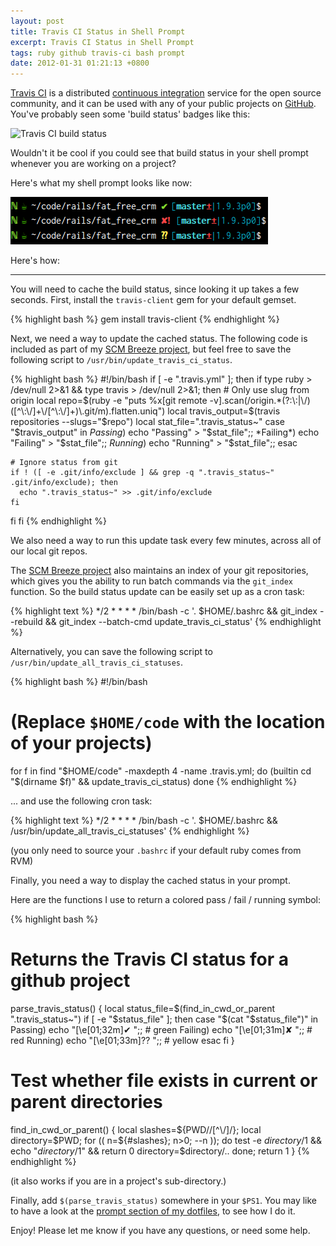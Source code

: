 ```yaml
---
layout: post
title: Travis CI Status in Shell Prompt
excerpt: Travis CI Status in Shell Prompt
tags: ruby github travis-ci bash prompt
date: 2012-01-31 01:21:13 +0800
---
```



[Travis CI](http://travis-ci.org/) is a distributed [continuous integration](http://en.wikipedia.org/wiki/Continuous_integration) service for the open source community, and it can be used with any of your public projects on [GitHub](https://github.com/). You've probably seen some 'build status' badges like this:

<img src="https://secure.travis-ci.org/travis-ci/travis-ci.png" alt="Travis CI build status">

Wouldn't it be cool if you could see that build status in your shell prompt whenever you are working on a project?

Here's what my shell prompt looks like now:

<img src="/images/posts/2012/01/travis_ci_prompt.png" alt="Travis CI status in prompt" />

Here's how:

----------------

You will need to cache the build status, since looking it up takes a few seconds. First, install the `travis-client` gem for your default gemset.

{% highlight bash %}
gem install travis-client
{% endhighlight %}


Next, we need a way to update the cached status.
The following code is included as part of my [SCM Breeze project](http://madebynathan.com/2011/10/18/git-shortcuts-like-youve-never-seen-before/), but feel free to save the following script to `/usr/bin/update_travis_ci_status`.

{% highlight bash %}
#!/bin/bash
if [ -e ".travis.yml" ]; then
  if type ruby > /dev/null 2>&1 && type travis > /dev/null 2>&1; then
    # Only use slug from origin
    local repo=$(ruby -e "puts %x[git remote -v].scan(/origin.*(?:\:|\/)([^\:\/]+\/[^\:\/]+)\.git/m).flatten.uniq")
    local travis_output=$(travis repositories --slugs="$repo")
    local stat_file=".travis_status~"
    case "$travis_output" in
    *Passing*) echo "Passing" > "$stat_file";;
    *Failing*) echo "Failing" > "$stat_file";;
    *Running*) echo "Running" > "$stat_file";;
    esac
    
    # Ignore status from git
    if ! ([ -e .git/info/exclude ] && grep -q ".travis_status~" .git/info/exclude); then 
      echo ".travis_status~" >> .git/info/exclude
    fi
  fi
fi
{% endhighlight %}

We also need a way to run this update task every few minutes, across all of our local git repos.

The [SCM Breeze project](http://madebynathan.com/2011/10/18/git-shortcuts-like-youve-never-seen-before/) also maintains an index of your git repositories, which gives you the ability to run batch commands via the `git_index` function.
So the build status update can be easily set up as a cron task:

{% highlight text %}
*/2 * * * * /bin/bash -c '. $HOME/.bashrc && git_index --rebuild && git_index --batch-cmd update_travis_ci_status'
{% endhighlight %}

Alternatively, you can save the following script to `/usr/bin/update_all_travis_ci_statuses`.

{% highlight bash %}
#!/bin/bash
# (Replace `$HOME/code` with the location of your projects)
for f in find "$HOME/code" -maxdepth 4 -name .travis.yml; do
  (builtin cd "$(dirname $f)" && update_travis_ci_status)
done
{% endhighlight %}

... and use the following cron task:

{% highlight text %}
*/2 * * * * /bin/bash -c '. $HOME/.bashrc && /usr/bin/update_all_travis_ci_statuses'
{% endhighlight %}

(you only need to source your `.bashrc` if your default ruby comes from RVM)


Finally, you need a way to display the cached status in your prompt.

Here are the functions I use to return a colored pass / fail / running symbol:

{% highlight bash %}
# Returns the Travis CI status for a github project
parse_travis_status() {
  local status_file=$(find_in_cwd_or_parent ".travis_status~")
  if [ -e "$status_file" ]; then
    case "$(cat "$status_file")" in
    Passing) echo "\[\e[01;32m\]✔ ";; # green
    Failing) echo "\[\e[01;31m\]✘ ";; # red
    Running) echo "\[\e[01;33m\]⁇ ";; # yellow
    esac
  fi
}

# Test whether file exists in current or parent directories
find_in_cwd_or_parent() {
  local slashes=${PWD//[^\/]/}; local directory=$PWD;
  for (( n=${#slashes}; n>0; --n )); do
    test -e $directory/$1 && echo "$directory/$1" && return 0
    directory=$directory/..
  done; return 1
}
{% endhighlight %}

(it also works if you are in a project's sub-directory.)

Finally, add `$(parse_travis_status)` somewhere in your `$PS1`. You may like to have a look at the [prompt section of my dotfiles](https://github.com/ndbroadbent/dotfiles/blob/master/bashrc/prompt.sh), to see how I do it.


Enjoy! Please let me know if you have any questions, or need some help.